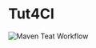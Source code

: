 # Tut4CI

![Maven Teat Workflow](https://github.com/wuseyu/251tut4/actions/workflows/maven.yml/badge.svg)
